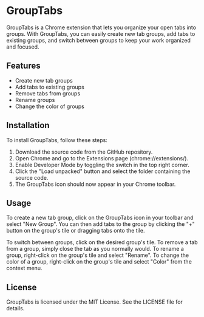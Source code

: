 # GroupTabs

GroupTabs is a Chrome extension that lets you organize your open tabs into groups. With GroupTabs, you can easily create new tab groups, add tabs to existing groups, and switch between groups to keep your work organized and focused.

## Features

- Create new tab groups
- Add tabs to existing groups
- Remove tabs from groups
- Rename groups
- Change the color of groups

## Installation

To install GroupTabs, follow these steps:

1. Download the source code from the GitHub repository.
2. Open Chrome and go to the Extensions page (chrome://extensions/).
3. Enable Developer Mode by toggling the switch in the top right corner.
4. Click the "Load unpacked" button and select the folder containing the source code.
5. The GroupTabs icon should now appear in your Chrome toolbar.

## Usage

To create a new tab group, click on the GroupTabs icon in your toolbar and select "New Group". You can then add tabs to the group by clicking the "+" button on the group's tile or dragging tabs onto the tile.

To switch between groups, click on the desired group's tile. To remove a tab from a group, simply close the tab as you normally would. To rename a group, right-click on the group's tile and select "Rename". To change the color of a group, right-click on the group's tile and select "Color" from the context menu.

## License

GroupTabs is licensed under the MIT License. See the LICENSE file for details.

